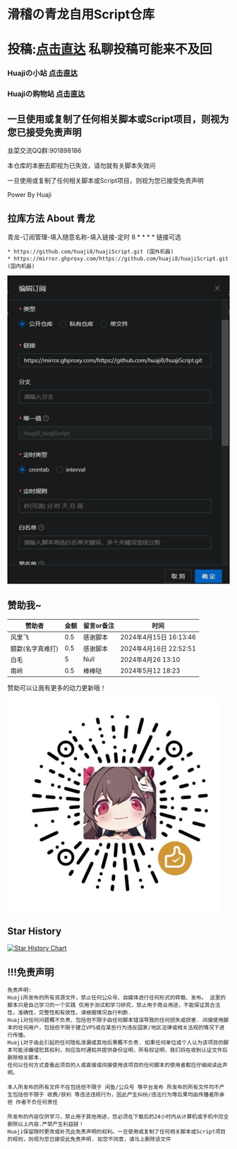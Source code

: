 
# 滑稽の青龙自用Script仓库 
# 投稿:[点击直达](https://tool.huaji.asia/submit) 私聊投稿可能来不及回
### Huajiの小站 [点击直达](https://huaji.asia)
### Huajiの购物站 [点击直达](https://shop.huaji.asia)
## 一旦使用或复制了任何相关脚本或Script项目，则视为您已接受免责声明




   韭菜交流QQ群:901898186
    
  本仓库的本删去即视为已失效，请勿就有关脚本失效问
  
  一旦使用或复制了任何相关脚本或Script项目，则视为您已接受免责声明
  
  Power By Huaji 

## 拉库方法 About 青龙
青龙-订阅管理-填入随意名称-填入链接-定时 8 * * * *
链接可选

    * https://github.com/huaji8/huajiScript.git (国外机器)
    * https://mirror.ghproxy.com/https://github.com/huaji8/huajiScript.git (国内机器)

![alt](/img/qinglong.png)

## 赞助我~
| 赞助者 | 金额 | 留言or备注 | 时间 |
| ---- | ---- | ---- | ---- |
| 风里飞 | 0.5 | 感谢脚本 | 2024年4月15日 16:13:46 |
| 鏡㱋(名字真难打)| 0.5 | 感谢脚本 | 2024年4月16日 22:52:51 |
|白毛|5|Null|2024年4月26 13:10|
|南岭|0.5|棒棒哒|2024年5月12 18:23|



  赞助可以让我有更多的动力更新哦！

![alt](/img/wx.jpg)

## Star History

[![Star History Chart](https://api.star-history.com/svg?repos=huaji8/huajiScript&type=Date)](https://star-history.com/#huaji8/huajiScript&Date)

## !!!免责声明
    免责声明:
    Huaji所发布的所有资源文件，禁止任何公众号、自媒体进行任何形式的转载、发布。 这里的脚本只是自己学习的一个实践 仅用于测试和学习研究，禁止用于商业用途，不能保证其合法性，准确性，完整性和有效性，请根据情况自行判断.
    Huaji对任何问题概不负责，包括但不限于由任何脚本错误导致的任何损失或损害. 间接使用脚本的任何用户，包括但不限于建立VPS或在某些行为违反国家/地区法律或相关法规的情况下进行传播。
    Huaji对于由此引起的任何隐私泄漏或其他后果概不负责. 如果任何单位或个人认为该项目的脚本可能涉嫌侵犯其权利，则应及时通知并提供身份证明，所有权证明，我们将在收到认证文件后删除相关脚本. 
    任何以任何方式查看此项目的人或直接或间接使用该项目的任何脚本的使用者都应仔细阅读此声明。
    
    本人所发布的所有文件不在包括但不限于 闲鱼/公众号 等平台发布 所发布的所有文件均不产生包括但不限于 收费/获利 等违法违规行为，因此产生纠纷/违法行为等后果均由传播者所承担 作者不负任何责任
    
    所发布的内容仅供学习，禁止用于其他用途，您必须在下载后的24小时内从计算机或手机中完全删除以上内容.严禁产生利益链！
    Huaji保留随时更改或补充此免责声明的权利。一旦使用或复制了任何相关脚本或Script项目的规则，则视为您已接受此免责声明. 如您不同意，请马上删除该文件
  



